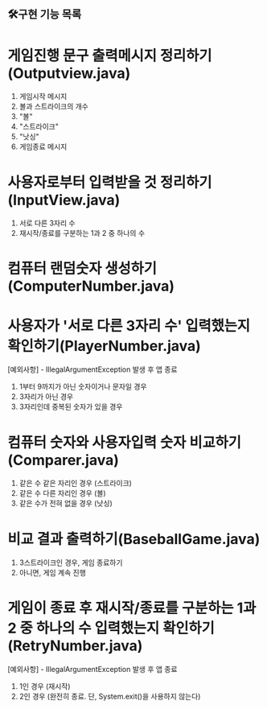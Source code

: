 ## 🛠구현 기능 목록

# 게임진행 문구 출력메시지 정리하기(Outputview.java)
   1. 게임시작 메시지
   2. 볼과 스트라이크의 개수
   3. "볼"
   4. "스트라이크"
   5. "낫싱"
   6. 게임종료 메시지
   
# 사용자로부터 입력받을 것 정리하기(InputView.java)
  1. 서로 다른 3자리 수
  2. 재시작/종료를 구분하는 1과 2 중 하나의 수

# 컴퓨터 랜덤숫자 생성하기(ComputerNumber.java)

# 사용자가 '서로 다른 3자리 수' 입력했는지 확인하기(PlayerNumber.java)
  [예외사항] - IllegalArgumentException 발생 후 앱 종료
  1. 1부터 9까지가 아닌 숫자이거나 문자일 경우
  2. 3자리가 아닌 경우
  3. 3자리인데 중복된 숫자가 있을 경우

# 컴퓨터 숫자와 사용자입력 숫자 비교하기(Comparer.java)
  1. 같은 수 같은 자리인 경우 (스트라이크)
  2. 같은 수 다른 자리인 경우 (볼)
  3. 같은 수가 전혀 없을 경우 (낫싱)

# 비교 결과 출력하기(BaseballGame.java)
  1. 3스트라이크인 경우, 게임 종료하기
  2. 아니면, 게임 계속 진행

# 게임이 종료 후 재시작/종료를 구분하는 1과 2 중 하나의 수 입력했는지 확인하기(RetryNumber.java)
  [예외사항] - IllegalArgumentException 발생 후 앱 종료
  1. 1인 경우 (재시작)
  2. 2인 경우 (완전히 종료. 단, System.exit()을 사용하지 않는다)
